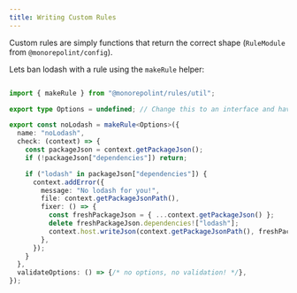 ```yaml
---
title: Writing Custom Rules
---
```


Custom rules are simply functions that return the correct shape (`RuleModule` from `@monorepolint/config`).

Lets ban lodash with a rule using the `makeRule` helper:

```ts

import { makeRule } from "@monorepolint/rules/util";

export type Options = undefined; // Change this to an interface and have whatever rules you want

export const noLodash = makeRule<Options>({
  name: "noLodash",
  check: (context) => {
    const packageJson = context.getPackageJson();
    if (!packageJson["dependencies"]) return;

    if ("lodash" in packageJson["dependencies"]) {
      context.addError({
        message: "No lodash for you!",
        file: context.getPackageJsonPath(),
        fixer: () => {
          const freshPackageJson = { ...context.getPackageJson() };
          delete freshPackageJson.dependencies!["lodash"];
          context.host.writeJson(context.getPackageJsonPath(), freshPackageJson);
        },
      });
    }
  },
  validateOptions: () => {/* no options, no validation! */},
});

```

